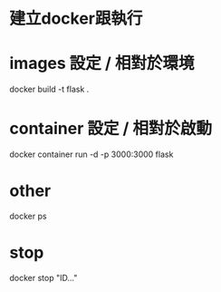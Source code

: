 # 建立docker跟執行

# images    設定 / 相對於環境
docker build -t flask .
# container 設定 / 相對於啟動
docker container run -d -p 3000:3000 flask

# other
docker ps

# stop
docker stop "ID..."